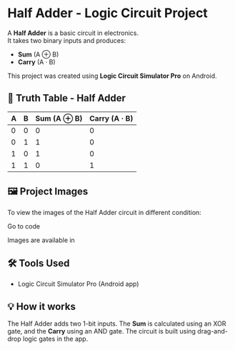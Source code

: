 # Half Adder - Logic Circuit Project

A **Half Adder** is a basic circuit in electronics.  
It takes two binary inputs and produces:
- **Sum** (A ⊕ B)
- **Carry** (A · B)

This project was created using **Logic Circuit Simulator Pro** on Android.

## 🧮 Truth Table - Half Adder

| A | B | Sum (A ⊕ B) | Carry (A · B) |
|---|---|--------------|----------------|
| 0 | 0 |      0       |       0        |
| 0 | 1 |      1       |       0        |
| 1 | 0 |      1       |       0        |
| 1 | 1 |      0       |       1        |

## 🖼️ Project Images

To view the images of the Half Adder circuit in different condition:

Go to code

Images are available in 





## 🛠 Tools Used

- Logic Circuit Simulator Pro (Android app)

## 💡 How it works

The Half Adder adds two 1-bit inputs. The **Sum** is calculated using an XOR gate, and the **Carry** using an AND gate. The circuit is built using drag-and-drop logic gates in the app.
